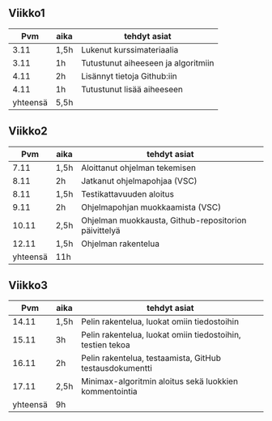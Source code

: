 ## Viikko1
| Pvm | aika | tehdyt asiat |
| --- | --- | --- |
| 3.11 | 1,5h | Lukenut kurssimateriaalia |
| 3.11 | 1h | Tutustunut aiheeseen ja algoritmiin |
| 4.11 | 2h | Lisännyt tietoja Github:iin |
| 4.11 | 1h | Tutustunut lisää aiheeseen |
| yhteensä | 5,5h | |

## Viikko2
| Pvm | aika | tehdyt asiat |
| --- | --- | --- |
| 7.11 | 1,5h | Aloittanut ohjelman tekemisen |
| 8.11 | 2h | Jatkanut ohjelmapohjaa (VSC) |
| 8.11 | 1,5h | Testikattavuuden aloitus |
| 9.11 | 2h | Ohjelmapohjan muokkaamista (VSC) |
| 10.11 | 2,5h | Ohjelman muokkausta, Github-repositorion päivittelyä |
| 12.11 | 1,5h | Ohjelman rakentelua |
| yhteensä | 11h | |

## Viikko3
| Pvm | aika | tehdyt asiat |
| --- | --- | --- |
| 14.11 | 1,5h | Pelin rakentelua, luokat omiin tiedostoihin |
| 15.11 | 3h | Pelin rakentelua, luokat omiin tiedostoihin, testien tekoa |
| 16.11 | 2h | Pelin rakentelua, testaamista, GitHub testausdokumentti |
| 17.11 | 2,5h | Minimax-algoritmin aloitus sekä luokkien kommentointia |
| yhteensä | 9h | |
